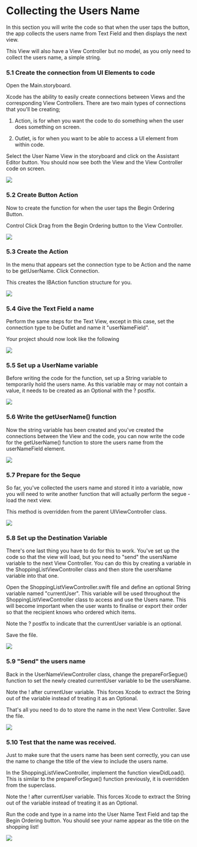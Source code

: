 # Collecting the Users Name

In this section you will write the code so that when the user taps the button, the app collects the users name from Text Field and then displays the next view.

This View will also have a View Controller but no model, as you only need to collect the users name, a simple string.

### 5.1 Create the connection from UI Elements to code

Open the Main.storyboard.

Xcode has the ability to easily create connections between Views and the corresponding View Controllers. There are two main types of connections that you'll be creating; 

1) Action, is for when you want the code to do something when the user does something on screen.

2) Outlet, is for when you want to be able to access a UI element from within code.

Select the User Name View in the storyboard and click on the Assistant Editor button. You should now see both the View and the View Controller code on screen.

![][22]

[22]: images/ltc-shopping-order-v1/create-the-connection-from-ui-elements-to-code.png

### 5.2 Create Button Action

Now to create the function for when the user taps the Begin Ordering Button.

Control Click Drag from the Begin Ordering button to the View Controller.

![][23]

[23]: images/ltc-shopping-order-v1/create-button-action.png

### 5.3 Create the Action

In the menu that appears set the connection type to be Action and the name to be getUserName. Click Connection. 

This creates the IBAction function structure for you.

![][24]

[24]: images/ltc-shopping-order-v1/create-the-action.png

### 5.4 Give the Text Field a name

Perform the same steps for the Text View, except in this case, set the connection type to be Outlet and name it "userNameField".

Your project should now look like the following

![][25]

[25]: images/ltc-shopping-order-v1/give-the-text-field-a-name.png

### 5.5 Set up a UserName variable

Before writing the code for the function, set up a String variable to temporarily hold the users name. As this variable may or may not contain a value, it needs to be created as an Optional with the ? postfix.

![][26]

[26]: images/ltc-shopping-order-v1/set-up-a-username-variable.png

### 5.6 Write the getUserName() function

Now the string variable has been created and you've created the connections between the View and the code, you can now write the code for the getUserName() function to store the users name from the userNameField element.

![][27]

[27]: images/ltc-shopping-order-v1/write-the-getusername---function.png

### 5.7 Prepare for the Seque

So far, you've collected the users name and stored it into a variable, now you will need to write another function that will actually perform the segue - load the next view.

This method is overridden from the parent UIViewController class.

![][28]

[28]: images/ltc-shopping-order-v1/prepare-for-the-seque.png

### 5.8 Set up the Destination Variable

There's one last thing you have to do for this to work. You've set up the code so that the view will load, but you need to "send" the usersName variable to the next View Controller. You can do this by creating a variable in the ShoppingListViewController class and then store the usersName variable into that one.

Open the ShoppingListViewController.swift file and define an optional String variable named "currentUser". This variable will be used throughout the ShoppingListViewController class to access and use the Users name. This will become important when the user wants to finalise or export their order so that the recipient knows who ordered which items.

Note the ? postfix to indicate that the currentUser variable is an optional.

Save the file.

![][29]

[29]: images/ltc-shopping-order-v1/set-up-the-destination-variable.png

### 5.9 "Send" the users name

Back in the UserNameViewController class, change the prepareForSegue() function to set the newly created currentUser variable to be the usersName.

Note the ! after currentUser variable. This forces Xcode to extract the String out of the variable instead of treating it as an Optional.

That's all you need to do to store the name in the next View Controller. Save the file.

![][30]

[30]: images/ltc-shopping-order-v1/-send--the-users-name.png

### 5.10 Test that the name was received.

Just to make sure that the users name has been sent correctly, you can use the name to change the title of the view to include the users name.

In the ShoppingListViewController, implement the function viewDidLoad(). This is similar to the prepareForSegue() function previously, it is overridden from the superclass.

Note the ! after currentUser variable. This forces Xcode to extract the String out of the variable instead of treating it as an Optional.

Run the code and type in a name into the User Name Text Field and tap the Begin Ordering button. You should see your name appear as the title on the shopping list!

![][31]

[31]: images/ltc-shopping-order-v1/test-that-the-name-was-received.png